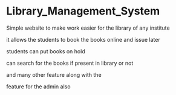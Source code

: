 # Library_Management_System

Simple website to make work easier for the library of any institute

it allows the students to book the books online and issue later

students can put books on hold 

can search for the books if present in library or not

and many other feature along with the

feature for the admin also
